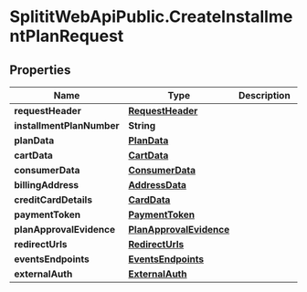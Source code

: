 # SplititWebApiPublic.CreateInstallmentPlanRequest

## Properties

Name | Type | Description | Notes
------------ | ------------- | ------------- | -------------
**requestHeader** | [**RequestHeader**](RequestHeader.md) |  | [optional] 
**installmentPlanNumber** | **String** |  | [optional] 
**planData** | [**PlanData**](PlanData.md) |  | [optional] 
**cartData** | [**CartData**](CartData.md) |  | [optional] 
**consumerData** | [**ConsumerData**](ConsumerData.md) |  | [optional] 
**billingAddress** | [**AddressData**](AddressData.md) |  | [optional] 
**creditCardDetails** | [**CardData**](CardData.md) |  | [optional] 
**paymentToken** | [**PaymentToken**](PaymentToken.md) |  | [optional] 
**planApprovalEvidence** | [**PlanApprovalEvidence**](PlanApprovalEvidence.md) |  | [optional] 
**redirectUrls** | [**RedirectUrls**](RedirectUrls.md) |  | [optional] 
**eventsEndpoints** | [**EventsEndpoints**](EventsEndpoints.md) |  | [optional] 
**externalAuth** | [**ExternalAuth**](ExternalAuth.md) |  | [optional] 


